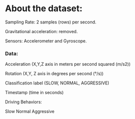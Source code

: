 # About the dataset:

Sampling Rate: 2 samples (rows) per second.

Gravitational acceleration: removed.

Sensors: Accelerometer and Gyroscope.

### Data:

Acceleration (X,Y,Z axis in meters per second squared (m/s2))

Rotation (X,Y, Z axis in degrees per second (°/s))

Classification label (SLOW, NORMAL, AGGRESSIVE)

Timestamp (time in seconds)

Driving Behaviors:

Slow
Normal
Aggressive
